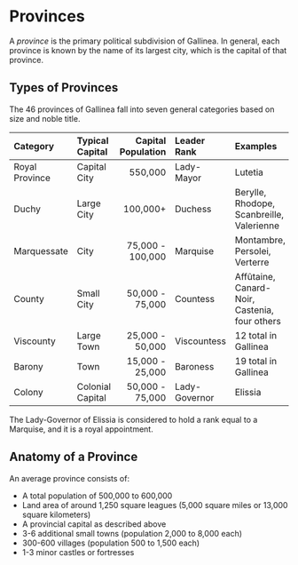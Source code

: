 # Provinces

A *province* is the primary political subdivision of Gallinea.  In general, each province is known by the name of its 
largest city, which is the capital of that province.

## Types of Provinces

The 46 provinces of Gallinea fall into seven general categories based on size and noble title.

| Category       | Typical Capital  | Capital Population | Leader Rank    | Examples                                      |
| :------------- | :--------------- | -----------------: | :------------- | :-------------------------------------------- |
| Royal Province | Capital City     | 550,000            | Lady-Mayor     | Lutetia                                       |
| Duchy          | Large City       | 100,000+           | Duchess        | Berylle, Rhodope, Scanbreille, Valerienne     |
| Marquessate    | City             | 75,000 - 100,000   | Marquise       | Montambre, Persolei, Verterre                 |
| County         | Small City       | 50,000 - 75,000    | Countess       | Affûtaine, Canard-Noir, Castenia, four others |
| Viscounty      | Large Town       | 25,000 - 50,000    | Viscountess    | 12 total in Gallinea                          |
| Barony         | Town             | 15,000 - 25,000    | Baroness       | 19 total in Gallinea                          |
| Colony         | Colonial Capital | 50,000 - 75,000    | Lady-Governor  | Elissia                                       |

The Lady-Governor of Elissia is considered to hold a rank equal to a Marquise, and it is a royal appointment.

## Anatomy of a Province

An average province consists of:

  - A total population of 500,000 to 600,000
  - Land area of around 1,250 square leagues (5,000 square miles or 13,000 square kilometers)
  - A provincial capital as described above
  - 3-6 additional small towns (population 2,000 to 8,000 each)
  - 300-600 villages (population 500 to 1,500 each)
  - 1-3 minor castles or fortresses

